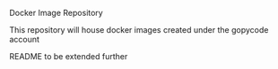 Docker Image Repository

This repository will house docker images created under the gopycode account

README to be extended further
